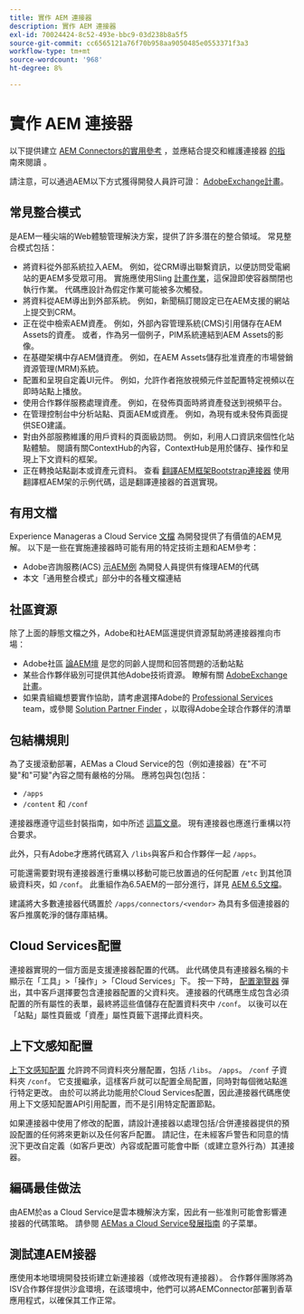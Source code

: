 ```yaml
---
title: 實作 AEM 連接器
description: 實作 AEM 連接器
exl-id: 70024424-8c52-493e-bbc9-03d238b8a5f5
source-git-commit: cc6565121a76f70b958aa9050485e0553371f3a3
workflow-type: tm+mt
source-wordcount: '968'
ht-degree: 8%

---
```


實作 AEM 連接器
=============================

以下提供建立 [AEM Connectors的實用參考](https://www.adobe.io/apis/experiencecloud/aem/aemconnectors.html) ，並應結合提交和維護連接器 [的指](submit.md) 南來閱讀 [](maintain.md) 。

請注意，可以通過AEM以下方式獲得開發人員許可證： [AdobeExchange計畫](https://partners.adobe.com/exchangeprogram/experiencecloud)。

常見整合模式
---------------------------

是AEM一種尖端的Web體驗管理解決方案，提供了許多潛在的整合領域。 常見整合模式包括：

* 將資料從外部系統拉入AEM。 例如，從CRM導出聯繫資訊，以便訪問受電網站的更AEM多受眾可用。  實施應使用Sling [計畫作業](https://sling.apache.org/documentation/bundles/apache-sling-eventing-and-job-handling.html#scheduled-jobs)，這保證即使容器關閉也執行作業。 代碼應設計為假定作業可能被多次觸發。
* 將資料從AEM導出到外部系統。 例如，新聞稿訂閱設定已在AEM支援的網站上提交到CRM。
* 正在從中檢索AEM資產。 例如，外部內容管理系統(CMS)引用儲存在AEM Assets的資產。 或者，作為另一個例子，PIM系統連結到AEM Assets的影像。
* 在基礎架構中存AEM儲資產。 例如，在AEM Assets儲存批准資產的市場營銷資源管理(MRM)系統。
* 配置和呈現自定義UI元件。 例如，允許作者拖放視頻元件並配置特定視頻以在即時站點上播放。
* 使用合作夥伴服務處理資產。 例如，在發佈頁面時將資產發送到視頻平台。
* 在管理控制台中分析站點、頁面AEM或資產。 例如，為現有或未發佈頁面提供SEO建議。
* 對由外部服務維護的用戶資料的頁面級訪問。 例如，利用人口資訊來個性化站點體驗。 閱讀有關ContextHub的內容，ContextHub是用於儲存、操作和呈現上下文資料的框架。
* 正在轉換站點副本或資產元資料。 查看 [翻譯AEM框架Bootstrap連接器](https://github.com/Adobe-Marketing-Cloud/aem-translation-framework-bootstrap-connector) 使用翻譯框AEM架的示例代碼，這是翻譯連接器的首選實現。


有用文檔
--------------------

Experience Manageras a Cloud Service [文檔](../overview/introduction.md) 為開發提供了有價值的AEM見解。 以下是一些在實施連接器時可能有用的特定技術主題和AEM參考：

* Adobe咨詢服務(ACS) [示AEM例](https://adobe-consulting-services.github.io/acs-aem-samples/) 為開發人員提供有條理AEM的代碼
* 本文「通用整合模式」部分中的各種文檔連結

社區資源
--------------------

除了上面的靜態文檔之外，Adobe和社AEM區還提供資源幫助將連接器推向市場：

* Adobe社區 [論AEM壇](https://help-forums.adobe.com/content/adobeforums/en/experience-manager-forum/adobe-experience-manager.html) 是您的同齡人提問和回答問題的活動站點
* 某些合作夥伴級別可提供其他Adobe技術資源。 瞭解有關 [AdobeExchange計畫](https://partners.adobe.com/exchangeprogram/experiencecloud)。
* 如果貴組織想要實作協助，請考慮選擇Adobe的 [Professional Services](https://www.adobe.com/marketing-cloud/service-support/professional-consulting-training.html) team，或參閱 [Solution Partner Finder](https://solutionpartners.adobe.com/home/partnerFinder.html) ，以取得Adobe全球合作夥伴的清單

包結構規則
-----------------------

為了支援滾動部署，AEMas a Cloud Service的包（例如連接器）在&quot;不可變&quot;和&quot;可變&quot;內容之間有嚴格的分隔。 應將包與包(包括：

* `/apps`
* `/content` 和 `/conf`

連接器應遵守這些封裝指南，如中所述 [這篇文章](/help/implementing/developing/introduction/aem-project-content-package-structure.md)。 現有連接器也應進行重構以符合要求。

此外，只有Adobe才應將代碼寫入 `/libs`與客戶和合作夥伴一起 `/apps`。

可能還需要對現有連接器進行重構以移動可能已放置過的任何配置 `/etc` 到其他頂級資料夾，如 `/conf`。 此重組作為6.5AEM的一部分進行，詳見 [AEM 6.5文檔](https://experienceleague.adobe.com/docs/experience-manager-65/deploying/restructuring/repository-restructuring.html)。

建議將大多數連接器代碼置於 `/apps/connectors/<vendor>` 為具有多個連接器的客戶推廣乾淨的儲存庫結構。

Cloud Services配置
-----------------------------

連接器實現的一個方面是支援連接器配置的代碼。 此代碼使具有連接器名稱的卡顯示在「工具」>「操作」>「Cloud Services」下。 按一下時， [配置瀏覽器](/help/implementing/developing/introduction/configurations.md#using-configuration-browser) 彈出，其中客戶選擇要包含連接器配置的父資料夾。 連接器的代碼應生成包含必須配置的所有屬性的表單，最終將這些值儲存在配置資料夾中 `/conf`。 以後可以在「站點」屬性頁籤或「資產」屬性頁籤下選擇此資料夾。


上下文感知配置
-----------------------------

[上下文感知配置](https://sling.apache.org/documentation/bundles/context-aware-configuration/context-aware-configuration.html) 允許跨不同資料夾分層配置，包括 `/libs`。 `/apps`。 `/conf` 子資料夾 `/conf`。 它支援繼承，這樣客戶就可以配置全局配置，同時對每個微站點進行特定更改。 由於可以將此功能用於Cloud Services配置，因此連接器代碼應使用上下文感知配置API引用配置，而不是引用特定配置節點。

如果連接器中使用了修改的配置，請設計連接器以處理包括/合併連接器提供的預設配置的任何將來更新以及任何客戶配置。 請記住，在未經客戶警告和同意的情況下更改自定義（如客戶更改）內容或配置可能會中斷（或建立意外行為）其連接器。

編碼最佳做法
----------------------

由AEM於as a Cloud Service是雲本機解決方案，因此有一些准則可能會影響連接器的代碼策略。 請參閱 [AEMas a Cloud Service發展指南](/help/implementing/developing/introduction/development-guidelines.md) 的子菜單。

測試連AEM接器
-------------------------

應使用本地環境開發技術建立新連接器（或修改現有連接器）。 合作夥伴團隊將為ISV合作夥伴提供沙盒環境，在該環境中，他們可以將AEMConnector部署到香草應用程式，以確保其工作正常。
